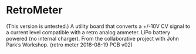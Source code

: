 # RetroMeter
(This version is untested.) A utility board that converts a +/-10V CV signal to a current level compatible with a retro analog ammeter. LiPo battery powered (no internal charger). From the collaborative project with John Park’s Workshop. (retro meter 2018-08-19 PCB v02)
